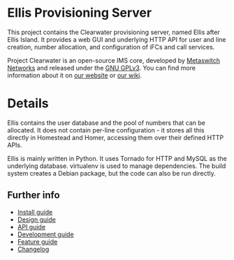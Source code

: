 Ellis Provisioning Server
=========================

This project contains the Clearwater provisioning server, named Ellis
after Ellis Island.  It provides a web GUI and underlying HTTP API for
user and line creation, number allocation, and configuration of iFCs
and call services.

Project Clearwater is an open-source IMS core, developed by [Metaswitch Networks](http://www.metaswitch.com) and released under the [GNU GPLv3](http://www.projectclearwater.org/download/license/). You can find more information about it on [our website](http://www.projectclearwater.org/) or [our wiki](https://github.com/Metaswitch/clearwater-docs/wiki).

Details
=======

Ellis contains the user database and the pool of numbers that can be
allocated. It does not contain per-line configuration - it stores all
this directly in Homestead and Homer, accessing them over their
defined HTTP APIs.

Ellis is mainly written in Python. It uses Tornado for HTTP and MySQL
as the underlying database. virtualenv is used to manage
dependencies. The build system creates a Debian package, but the code
can also be run directly.

Further info
------------

* [Install guide](https://github.com/Metaswitch/clearwater-docs/wiki/Installation-Instructions)
* [Design guide](docs/design.md)
* [API guide](docs/api.md)
* [Development guide](docs/development.md)
* [Feature guide](docs/features.md)
* [Changelog](CHANGELOG.md)


